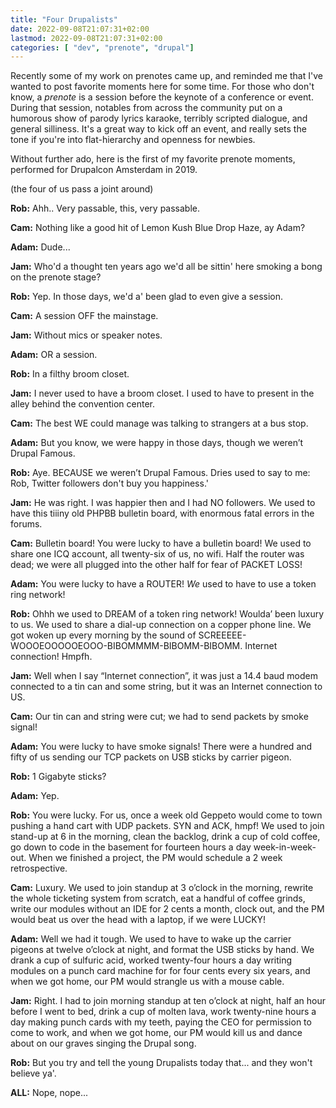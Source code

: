 ```yaml
---
title: "Four Drupalists"
date: 2022-09-08T21:07:31+02:00
lastmod: 2022-09-08T21:07:31+02:00
categories: [ "dev", "prenote", "drupal"]
---
```


Recently some of my work on prenotes came up, and reminded me that I've wanted to post favorite moments here for some time. For those who don't know, a *prenote* is a session before the keynote of a conference or event. During that session, notables from across the community put on a humorous show of parody lyrics karaoke, terribly scripted dialogue, and general silliness. It's a great way to kick off an event, and really sets the tone if you're into flat-hierarchy and openness for newbies.

Without further ado, here is the first of my favorite prenote moments, performed for Drupalcon Amsterdam in 2019.

(the four of us pass a joint around)

**Rob:** Ahh.. Very passable, this, very passable.

**Cam:** Nothing like a good hit of Lemon Kush Blue Drop Haze, ay Adam?

**Adam:** Dude...

**Jam:** Who'd a thought ten years ago we'd all be sittin' here smoking a bong on the prenote stage?

**Rob:** Yep. In those days, we'd a' been glad to even give a session.

**Cam:** A session OFF the mainstage.

**Jam:** Without mics or speaker notes.

**Adam:** OR a session.

**Rob:** In a filthy broom closet.

**Jam:** I never used to have a broom closet. I used to have to present in the alley behind the convention center.

**Cam:** The best WE could manage was talking to strangers at a bus stop.

**Adam:** But you know, we were happy in those days, though we weren’t Drupal Famous.

**Rob:** Aye. BECAUSE we weren’t Drupal Famous. Dries used to say to me: Rob, Twitter followers don't buy you happiness.'

**Jam:** He was right. I was happier then and I had NO followers. We used to have this tiiiny old PHPBB bulletin board, with enormous fatal errors in the forums.

**Cam:** Bulletin board! You were lucky to have a bulletin board! We used to share one ICQ account, all twenty-six of us, no wifi. Half the router was dead; we were all plugged into the other half for fear of PACKET LOSS!

**Adam:** You were lucky to have a ROUTER! *We* used to have to use a token ring network!

**Rob:** Ohhh we used to DREAM of a token ring network! Woulda’ been luxury to us. We used to share a dial-up connection on a copper phone line. We got woken up every morning by the sound of SCREEEEE-WOOOEOOOOOEOOO-BIBOMMMM-BIBOMM-BIBOMM. Internet connection! Hmpfh.

**Jam:** Well when I say “Internet connection”, it was just a 14.4 baud modem connected to a tin can and some string, but it was an Internet connection to US.

**Cam:** Our tin can and string were cut; we had to send packets by smoke signal!

**Adam:** You were lucky to have smoke signals! There were a hundred and fifty of us sending our TCP packets on USB sticks by carrier pigeon.

**Rob:** 1 Gigabyte sticks?

**Adam:** Yep.

**Rob:** You were lucky. For us, once a week old Geppeto would come to town pushing a hand cart with UDP packets. SYN and ACK, hmpf! We used to join stand-up at 6 in the morning, clean the backlog, drink a cup of cold coffee, go down to code in the basement for fourteen hours a day week-in-week-out. When we finished a project, the PM would schedule a 2 week retrospective.

**Cam:** Luxury. We used to join standup at 3 o’clock in the morning, rewrite the whole ticketing system from scratch, eat a handful of coffee grinds, write our modules without an IDE for 2 cents a month, clock out, and the PM would beat us over the head with a laptop, if we were LUCKY!

**Adam:** Well we had it tough. We used to have to wake up the carrier pigeons at twelve o’clock at night, and format the USB sticks by hand. We drank a cup of sulfuric acid, worked twenty-four hours a day writing modules on a punch card machine for for four cents every six years, and when we got home, our PM would strangle us with a mouse cable.

**Jam:** Right. I had to join morning standup at ten o’clock at night, half an hour before I went to bed, drink a cup of molten lava, work twenty-nine hours a day making punch cards with my teeth, paying the CEO for permission to come to work, and when we got home, our PM would kill us and dance about on our graves singing the Drupal song.

**Rob:** But you try and tell the young Drupalists today that... and they won't believe ya'.

**ALL:** Nope, nope...

